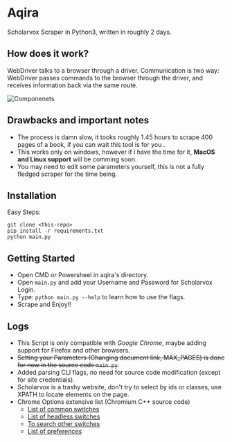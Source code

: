 # Aqira 
Scholarvox Scraper in Python3, written in roughly 2 days.

## How does it work?

WebDriver talks to a browser through a driver. Communication is two way: WebDriver passes commands to the browser through the driver, and receives information back via the same route.

![Componenets](https://www.selenium.dev/images/documentation/webdriver/basic_comms.png)

## Drawbacks and important notes

* The process is damn slow, it tooks roughly 1.45 hours to scrape 400 pages of a book, if you can wait this tool is for you .
* This works only on windows, however if i have the time for it, **MacOS and Linux support** will be comming soon.
* You may need to edit some parameters yourself, this is not a fully fledged scraper for the time being.

## Installation

Easy Steps:

```
git clone <this-repo>
pip install -r requirements.txt
python main.py
```

## Getting Started

* Open CMD or Powersheel in aqira's directory.
* Open `main.py` and add your Username and Password for Scholarvox Login.
* Type: `python main.py --help` to learn how to use the flags.
* Scrape and Enjoy!!

## Logs 

* This Script is only compatible with *Google Chrome*, maybe adding support for Firefox and other browsers. 
* ~~Setting your Parameters (Changing document link, MAX\_PAGES) is done for now in the source code `main.py`~~.
* Added parsing CLI flags, no need for source code modification (except for site credentials).
* Scholarvox is a trashy website, don't try to select by ids or classes, use XPATH to locate elements on the page.
* Chrome Options extensive list (Chromium C++ source code)
  - [List of common switches](/master/chrome/common/chrome_switches.cc)
  - [List of headless switches](/master/headless/app/headless_shell_switches.cc)
  - [To search other switches](https://source.chromium.org/search?q=file:switches.cc&ss=chromium%2Fchromium%2Fs)
  - [List of preferences](/master/chrome/common/pref_names.c)
